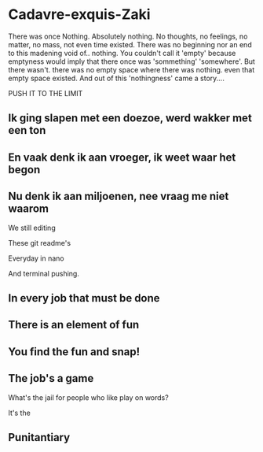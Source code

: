 # Cadavre-exquis-Zaki

There was once Nothing. Absolutely nothing. No thoughts, no feelings, no matter, no mass, not even time existed. There was no beginning nor an end to this madening void of.. nothing. You couldn't call it 'empty' because emptyness would imply that there once was 'sommething' 'somewhere'. But there wasn't. there was no empty space where there was nothing. even that empty space existed. And out of this 'nothingness' came a story....

PUSH IT TO THE LIMIT

## Ik ging slapen met een doezoe, werd wakker met een ton
## En vaak denk ik aan vroeger, ik weet waar het begon
## Nu denk ik aan miljoenen, nee vraag me niet waarom

We still editing

These git readme's

Everyday in nano

And terminal pushing.

## In every job that must be done
## There is an element of fun
## You find the fun and snap!
## **The job's a game**

What's the jail for people who like play on words?

It's the

## Punitantiary

